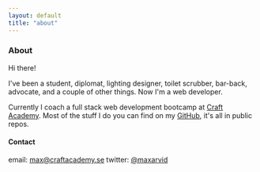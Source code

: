 ```yaml
---
layout: default
title: "about"
---
```


### About
Hi there!

I've been a student, diplomat, lighting designer, toilet scrubber, bar-back, advocate, and a couple of other things. Now I'm a web developer.

Currently I coach a full stack web development bootcamp at [Craft Academy](https://craftacademy.se/). Most of the stuff I do you can find on my [GitHub](https://github.com/maxarvid), it's all in public repos. 

#### Contact
email: <max@craftacademy.se>
twitter: [@maxarvid](https://github.com/maxarvid)


